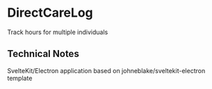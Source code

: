 # DirectCareLog
Track hours for multiple individuals

## Technical Notes
SvelteKit/Electron application based on johneblake/sveltekit-electron template
